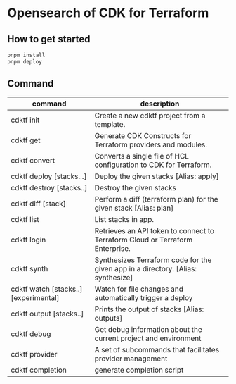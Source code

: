 # Opensearch of CDK for Terraform

## How to get started

```sh
pnpm install
pnpm deploy
```

## Command

| command                               | description                                                                      |
| ------------------------------------- | -------------------------------------------------------------------------------- |
| cdktf init                            | Create a new cdktf project from a template.                                      |
| cdktf get                             | Generate CDK Constructs for Terraform providers and modules.                     |
| cdktf convert                         | Converts a single file of HCL configuration to CDK for Terraform.                |
| cdktf deploy [stacks...]              | Deploy the given stacks [Alias: apply]                                           |
| cdktf destroy [stacks..]              | Destroy the given stacks                                                         |
| cdktf diff [stack]                    | Perform a diff (terraform plan) for the given stack [Alias: plan]                |
| cdktf list                            | List stacks in app.                                                              |
| cdktf login                           | Retrieves an API token to connect to Terraform Cloud or Terraform Enterprise.    |
| cdktf synth                           | Synthesizes Terraform code for the given app in a directory. [Alias: synthesize] |
| cdktf watch [stacks..] [experimental] | Watch for file changes and automatically trigger a deploy                        |
| cdktf output [stacks..]               | Prints the output of stacks [Alias: outputs]                                     |
| cdktf debug                           | Get debug information about the current project and environment                  |
| cdktf provider                        | A set of subcommands that facilitates provider management                        |
| cdktf completion                      | generate completion script                                                       |
